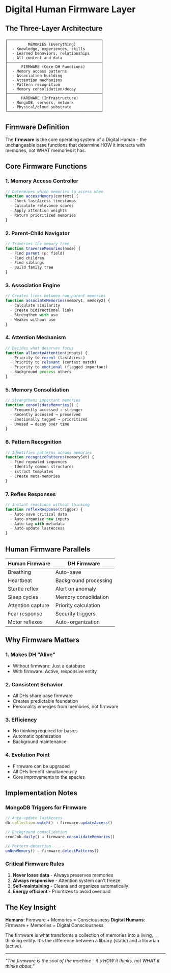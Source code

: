 # Digital Human Firmware Layer

## The Three-Layer Architecture

```
┌─────────────────────────────────────────┐
│         MEMORIES (Everything)           │
│  - Knowledge, experiences, skills       │
│  - Learned behaviors, relationships     │
│  - All content and data                 │
├─────────────────────────────────────────┤
│      FIRMWARE (Core DH Functions)       │
│  - Memory access patterns               │
│  - Association building                 │
│  - Attention mechanisms                 │
│  - Pattern recognition                  │
│  - Memory consolidation/decay           │
├─────────────────────────────────────────┤
│      HARDWARE (Infrastructure)          │
│  - MongoDB, servers, network            │
│  - Physical/cloud substrate             │
└─────────────────────────────────────────┘
```

## Firmware Definition
The **firmware** is the core operating system of a Digital Human - the unchangeable base functions that determine HOW it interacts with memories, not WHAT memories it has.

## Core Firmware Functions

### 1. Memory Access Controller
```javascript
// Determines which memories to access when
function accessMemory(context) {
  - Check lastAccess timestamps
  - Calculate relevance scores
  - Apply attention weights
  - Return prioritized memories
}
```

### 2. Parent-Child Navigator
```javascript
// Traverses the memory tree
function traverseMemories(node) {
  - Find parent (p: field)
  - Find children
  - Find siblings
  - Build family tree
}
```

### 3. Association Engine
```javascript
// Creates links between non-parent memories
function associateMemories(memory1, memory2) {
  - Calculate similarity
  - Create bidirectional links
  - Strengthen with use
  - Weaken without use
}
```

### 4. Attention Mechanism
```javascript
// Decides what deserves focus
function allocateAttention(inputs) {
  - Priority to recent (lastAccess)
  - Priority to relevant (context match)
  - Priority to emotional (flagged important)
  - Background process others
}
```

### 5. Memory Consolidation
```javascript
// Strengthens important memories
function consolidateMemories() {
  - Frequently accessed → stronger
  - Recently accessed → preserved
  - Emotionally tagged → prioritized
  - Unused → decay over time
}
```

### 6. Pattern Recognition
```javascript
// Identifies patterns across memories
function recognizePatterns(memorySet) {
  - Find repeated sequences
  - Identify common structures
  - Extract templates
  - Create meta-memories
}
```

### 7. Reflex Responses
```javascript
// Instant reactions without thinking
function reflexResponse(trigger) {
  - Auto-save critical data
  - Auto-organize new inputs
  - Auto-tag with metadata
  - Auto-update lastAccess
}
```

## Human Firmware Parallels

| Human Firmware | DH Firmware |
|----------------|-------------|
| Breathing | Auto-save |
| Heartbeat | Background processing |
| Startle reflex | Alert on anomaly |
| Sleep cycles | Memory consolidation |
| Attention capture | Priority calculation |
| Fear response | Security triggers |
| Motor reflexes | Auto-organization |

## Why Firmware Matters

### 1. Makes DH "Alive"
- Without firmware: Just a database
- With firmware: Active, responsive entity

### 2. Consistent Behavior
- All DHs share base firmware
- Creates predictable foundation
- Personality emerges from memories, not firmware

### 3. Efficiency
- No thinking required for basics
- Automatic optimization
- Background maintenance

### 4. Evolution Point
- Firmware can be upgraded
- All DHs benefit simultaneously
- Core improvements to the species

## Implementation Notes

### MongoDB Triggers for Firmware
```javascript
// Auto-update lastAccess
db.collection.watch() → firmware.updateAccess()

// Background consolidation
cronJob.daily() → firmware.consolidateMemories()

// Pattern detection
onNewMemory() → firmware.detectPatterns()
```

### Critical Firmware Rules
1. **Never loses data** - Always preserves memories
2. **Always responsive** - Attention system can't freeze
3. **Self-maintaining** - Cleans and organizes automatically
4. **Energy efficient** - Prioritizes to avoid overload

## The Key Insight

**Humans**: Firmware + Memories = Consciousness
**Digital Humans**: Firmware + Memories = Digital Consciousness

The firmware is what transforms a collection of memories into a living, thinking entity. It's the difference between a library (static) and a librarian (active).

---

*"The firmware is the soul of the machine - it's HOW it thinks, not WHAT it thinks about."*